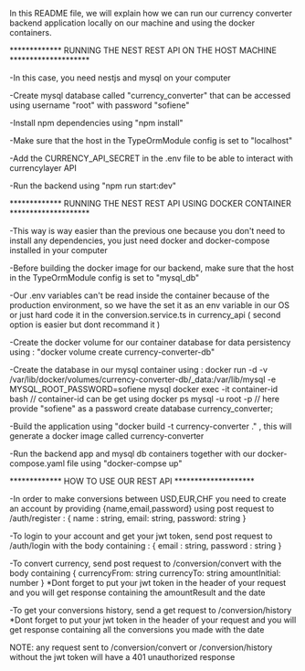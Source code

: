In this README file, we will explain how we can run our currency converter backend application locally on our machine and using the docker containers.

************* RUNNING THE NEST REST API ON THE HOST MACHINE ********************

-In this case, you need nestjs and mysql on your computer

-Create mysql database called "currency_converter" that can be accessed using username "root" with password "sofiene"

-Install npm dependencies using "npm install"

-Make sure that the host in the TypeOrmModule config is set to "localhost"

-Add the CURRENCY_API_SECRET in the .env file to be able to interact with currencylayer API

-Run the backend using "npm run start:dev"

************* RUNNING THE NEST REST API USING DOCKER CONTAINER ********************

-This way is way easier than the previous one because you don't need to install any dependencies, you just need docker and docker-compose installed in your computer

-Before building the docker image for our backend, make sure that the host in the TypeOrmModule config is set to "mysql_db"

-Our .env variables can't be read inside the container because of the production environment, so we have the set it as an env variable in our OS or just hard code it in the conversion.service.ts in currency_api ( second option is easier but dont recommand it )

-Create the docker volume for our container database for data persistency using : "docker volume create currency-converter-db"

-Create the database in our mysql container using :
  docker run -d -v /var/lib/docker/volumes/currency-converter-db/_data:/var/lib/mysql -e MYSQL_ROOT_PASSWORD=sofiene mysql
  docker exec -it container-id bash // container-id can be get using docker ps
  mysql -u root -p // here provide "sofiene" as a password
  create database currency_converter;

-Build the application using "docker build -t currency-converter ." , this will generate a docker image called currency-converter

-Run the backend app and mysql db containers together with our docker-compose.yaml file using "docker-compse up"


************* HOW TO USE OUR REST API ********************


-In order to make conversions between USD,EUR,CHF you need to create an account by providing {name,email,password} using post request to /auth/register : 
{
  name : string,
  email: string,
  password: string
}

-To login to your account and get your jwt token, send post request to /auth/login with the body containing :
{
  email : string,
  password : string
}

-To convert currency, send post request to /conversion/convert with the body containing 
{
  currencyFrom: string
  currencyTo: string
  amountInitial: number
}
*Dont forget to put your jwt token in the header of your request and you will get response containing the amountResult and the date

-To get your conversions history, send a get request to /conversion/history 
*Dont forget to put your jwt token in the header of your request and you will get response containing all the conversions you made with the date

NOTE: any request sent to /conversion/convert or /conversion/history without the jwt token will have a 401 unauthorized response